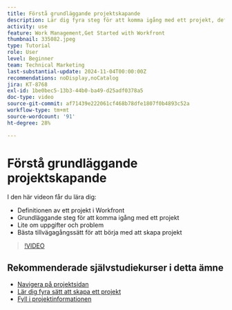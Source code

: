 ```yaml
---
title: Förstå grundläggande projektskapande
description: Lär dig fyra steg för att komma igång med ett projekt, definitionen av ett projekt och de tre vanligaste sätten att skapa ett projekt.
activity: use
feature: Work Management,Get Started with Workfront
thumbnail: 335082.jpeg
type: Tutorial
role: User
level: Beginner
team: Technical Marketing
last-substantial-update: 2024-11-04T00:00:00Z
recommendations: noDisplay,noCatalog
jira: KT-8768
exl-id: 1be0bec5-13b3-44b0-ba49-d25adf0378a5
doc-type: video
source-git-commit: af71439e222061cf468b78dfe1807f0b4893c52a
workflow-type: tm+mt
source-wordcount: '91'
ht-degree: 28%

---
```


# Förstå grundläggande projektskapande

I den här videon får du lära dig:

* Definitionen av ett projekt i Workfront
* Grundläggande steg för att komma igång med ett projekt
* Lite om uppgifter och problem
* Bästa tillvägagångssätt för att börja med att skapa projekt

>[!VIDEO](https://video.tv.adobe.com/v/335082/?quality=12&learn=on)

## Rekommenderade självstudiekurser i detta ämne

* [Navigera på projektsidan](/help/manage-work/projects/navigate-the-project-page.md)
* [Lär dig fyra sätt att skapa ett projekt](/help/manage-work/projects/understand-other-ways-to-create-projects.md)
* [Fyll i projektinformationen](/help/manage-work/projects/fill-in-the-project-details.md)

